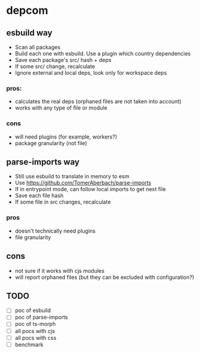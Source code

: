 # depcom

## esbuild way

- Scan all packages
- Build each one with esbuild. Use a plugin which country dependencies
- Save each package's src/ hash + deps
- If some src/ change, recalculate
- Ignore external and local deps, look only for workspace deps

### pros:

- calculates the real deps (orphaned files are not taken into account)
- works with any type of file or module

### cons

- will need plugins (for example, workers?)
- package granularity (not file)

## parse-imports way

- Still use esbuild to translate in memory to esm
- Use https://github.com/TomerAberbach/parse-imports
- If in entrypoint mode, can follow local imports to get next file
- Save each file hash
- If some file in src changes, recalculate

### pros

- doesn't technically need plugins
- file granularity

## cons

- not sure if it works with cjs modules
- will report orphaned files (but they can be excluded with configuration?)

## TODO

- [ ] poc of esbuild
- [ ] poc of parse-imports
- [ ] poc of ts-morph
- [ ] all pocs with cjs
- [ ] all pocs with css
- [ ] benchmark

